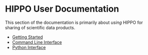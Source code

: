 HIPPO User Documentation
========================

This section of the documentation is primarily about _using_ HIPPO for sharing
of scientific data products.

- [Getting Started](getting_started.md)
- [Command Line Interface](cli.md)
- [Python Interface](python.md)